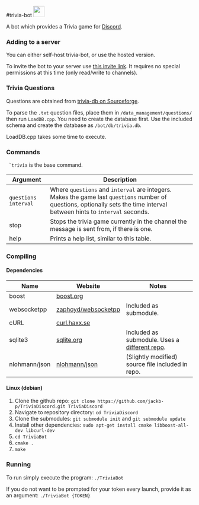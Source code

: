 #trivia-bot <img src="https://cdn.discordapp.com/attachments/164732409919569920/205700949304541184/emoji.png" width="30" height="30" />

A bot which provides a Trivia game for [Discord](https://discordapp.com/).


### Adding to a server
You can either self-host trivia-bot, or use the hosted version.

To invite the bot to your server use [this invite link](https://discordapp.com/oauth2/authorize?client_id=199657080083316737&scope=bot).
It requires no special permissions at this time (only read/write to channels).


### Trivia Questions
Questions are obtained from [trivia-db on Sourceforge](https://sourceforge.net/projects/triviadb/).

To parse the `.txt` question files, place them in `/data_management/questions/` then run `LoadDB.cpp`. 
You need to create the database first. Use the included schema and create the database as `/bot/db/trivia.db`.

LoadDB.cpp takes some time to execute.


### Commands
`` `trivia`` is the base command.

| Argument                | Description                                                                                                                                                                |
| ----------------------- | -------------------------------------------------------------------------------------------------------------------------------------------------------------------------- |
| `questions` `interval`  | Where `questions` and `interval` are integers. Makes the game last `questions` number of questions, optionally sets the time interval between hints to `interval` seconds. | 
| stop                    | Stops the trivia game currently in the channel the message is sent from, if there is one.                                                                                  |
| help                    | Prints a help list, similar to this table.                                                                                                                                 |


### Compiling
#### Dependencies
| Name          | Website                                                       | Notes                                                                                            |
| ------------- | ------------------------------------------------------------- | ------------------------------------------------------------------------------------------------ |
| boost         | [boost.org](http://www.boost.org/)                            |                                                                                                  |
| websocketpp   | [zaphoyd/websocketpp](https://github.com/zaphoyd/websocketpp) | Included as submodule.                                                                           |
| cURL          | [curl.haxx.se](https://curl.haxx.se/)                         |                                                                                                  |
| sqlite3       | [sqlite.org](https://www.sqlite.org/)                         | Included as submodule. Uses a [different repo](https://github.com/azadkuh/sqlite-amalgamation/). |
| nlohmann/json | [nlohmann/json](https://github.com/nlohmann/json)             | (Slightly modified) source file included in repo.                                                |

#### Linux (debian)
1. Clone the github repo: `git clone https://github.com/jackb-p/TriviaDiscord.git TriviaDiscord`
2. Navigate to repository directory: `cd TriviaDiscord`
3. Clone the submodules: `git submodule init` and `git submodule update`
4. Install other dependencies: `sudo apt-get install cmake libboost-all-dev libcurl-dev`
5. `cd TriviaBot`
6. `cmake .`
7. `make`


### Running
To run simply execute the program: `./TriviaBot`

If you do not want to be prompted for your token every launch, provide it as an argument: `./TriviaBot {TOKEN}`

